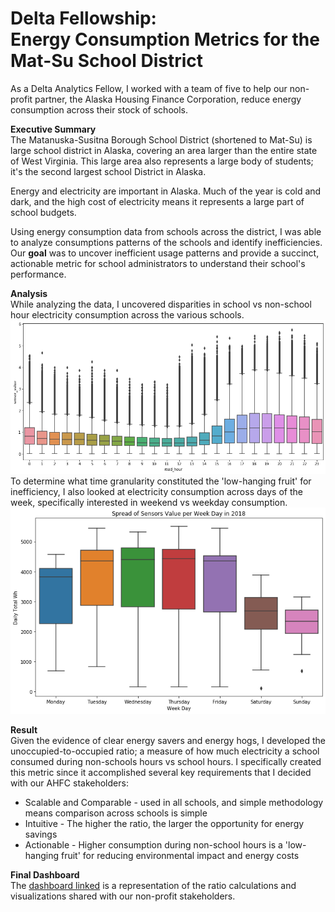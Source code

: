 # Delta Fellowship: <br>Energy Consumption Metrics for the Mat-Su School District
As a Delta Analytics Fellow, I worked with a team of five to help our non-profit partner, the Alaska Housing Finance Corporation, reduce energy consumption across their stock of schools. 

**Executive Summary**<br>
The Matanuska-Susitna Borough School District (shortened to Mat-Su) is large school district in Alaska, covering an area larger than the entire state of West Virginia. This large area also represents a large body of students; it's the second largest school District in Alaska.

Energy and electricity are important in Alaska. Much of the year is cold and dark, and the high cost of electricity means it represents a large part of school budgets.

Using energy consumption data from schools across the district, I was able to analyze consumptions patterns of the schools and identify inefficiencies. Our **goal** was to uncover inefficient usage patterns and provide a succinct, actionable metric for school administrators to understand their school's performance.

**Analysis**<br>
While analyzing the data, I uncovered disparities in school vs non-school hour electricity consumption across the various schools.
<img src='ahfc_hourly_boxplot.png'>
<br>To determine what time granularity constituted the 'low-hanging fruit' for inefficiency, I also looked at electricity consumption across days of the week, specifically interested in weekend vs weekday consumption.
<img src='weekday_sensor_boxplot.png'>

**Result**<br>
Given the evidence of clear energy savers and energy hogs, I developed the unoccupied-to-occupied ratio; a measure of how much electricity a school consumed during non-schools hours vs school hours. I specifically created this metric since it accomplished several key requirements that I decided with our AHFC stakeholders:
* Scalable and Comparable - used in all schools, and simple methodology means comparison across schools is simple
* Intuitive - The higher the ratio, the larger the opportunity for energy savings
* Actionable - Higher consumption during non-school hours is a 'low-hanging fruit' for reducing environmental impact and energy costs

**Final Dashboard**<br>
The <a href="https://public.tableau.com/profile/alex.wolz#!/vizhome/matsu_ratios_public/MatSuRatioDash" target="_blank">dashboard linked</a> is a representation of the ratio calculations and visualizations shared with our non-profit stakeholders.

